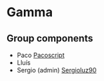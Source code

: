 # Gamma

## Group components

- Paco [Pacoscript](https://github.com/Pacoscript)
- Lluís
- Sergio (admin) [Sergioluz90](htttps://github.com/sergioluz90)